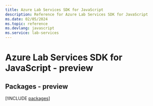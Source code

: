 ```yaml
---
title: Azure Lab Services SDK for JavaScript
description: Reference for Azure Lab Services SDK for JavaScript
ms.date: 02/05/2024
ms.topic: reference
ms.devlang: javascript
ms.service: lab-services
---
```

# Azure Lab Services SDK for JavaScript - preview
## Packages - preview
[!INCLUDE [packages](lab-services-index.md)]